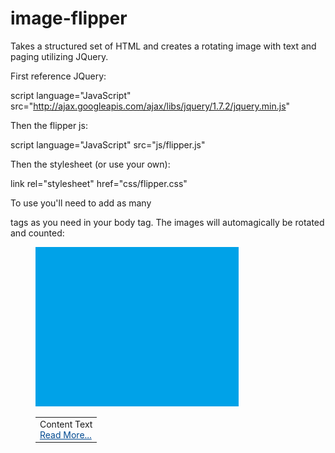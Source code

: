 image-flipper
=============

Takes a structured set of HTML and creates a rotating image with text and paging utilizing JQuery.

First reference JQuery:

script language="JavaScript" src="http://ajax.googleapis.com/ajax/libs/jquery/1.7.2/jquery.min.js"

Then the flipper js:

script language="JavaScript" src="js/flipper.js"

Then the stylesheet (or use your own):

link rel="stylesheet" href="css/flipper.css"

To use you'll need to add as many <dl> tags as you need in your body tag. The images will automagically be rotated and counted:

<div id="slider">

<!-- your dl tags -->
<dl id="toggle1">
<dd>
<img alt="Image1" class="sliderImage" width="325" height="255" src="images/1.png" longdesc="Loading.." />
<table class="content">
<tr>
<td valign="top">
<div>
<div>Content Text</div>
</div>
<a href="http://github.com" style="color:#004990;text-decoration: underline">Read More...</a></td>
</tr>
</table>
</dd>
</dl>

</div>
